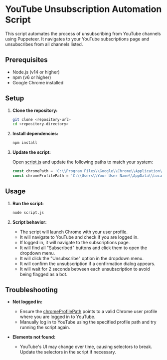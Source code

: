 # YouTube Unsubscription Automation Script

This script automates the process of unsubscribing from YouTube channels using Puppeteer. It navigates to your YouTube subscriptions page and unsubscribes from all channels listed.

## Prerequisites

- Node.js (v14 or higher)
- npm (v6 or higher)
- Google Chrome installed

## Setup

1. **Clone the repository:**

    ```sh
    git clone <repository-url>
    cd <repository-directory>
    ```

2. **Install dependencies:**

    ```sh
    npm install
    ```

3. **Update the script:**

    Open [script.js](http://_vscodecontentref_/0) and update the following paths to match your system:

    ```javascript
    const chromePath = 'C:\\Program Files\\Google\\Chrome\\Application\\chrome.exe';
    const chromeProfilePath = 'C:\\Users\\Your User Name\\AppData\\Local\\Google\\Chrome\\User Data\\Default';
    ```

## Usage

1. **Run the script:**

    ```sh
    node script.js
    ```

2. **Script behavior:**

    - The script will launch Chrome with your user profile.
    - It will navigate to YouTube and check if you are logged in.
    - If logged in, it will navigate to the subscriptions page.
    - It will find all "Subscribed" buttons and click them to open the dropdown menu.
    - It will click the "Unsubscribe" option in the dropdown menu.
    - It will confirm the unsubscription if a confirmation dialog appears.
    - It will wait for 2 seconds between each unsubscription to avoid being flagged as a bot.

## Troubleshooting

- **Not logged in:**
    - Ensure the [chromeProfilePath](http://_vscodecontentref_/1) points to a valid Chrome user profile where you are logged in to YouTube.
    - Manually log in to YouTube using the specified profile path and try running the script again.

- **Elements not found:**
    - YouTube's UI may change over time, causing selectors to break. Update the selectors in the script if necessary.
